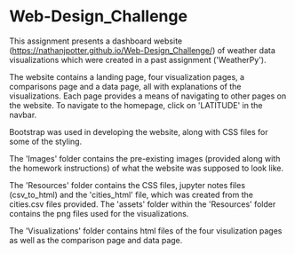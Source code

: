# Web-Design_Challenge

This assignment presents a dashboard website (https://nathanjpotter.github.io/Web-Design_Challenge/) of weather data visualizations which were created in a past assignment ('WeatherPy').

The website contains a landing page, four visualization pages, a comparisons page and a data page, all with explanations of the visualizations. Each page provides a means of navigating to other pages on the website. To navigate to the homepage, click on 'LATITUDE' in the navbar.

Bootstrap was used in developing the website, along with CSS files for some of the styling.

The 'Images' folder contains the pre-existing images (provided along with the homework instructions) of what the website was supposed to look like.

The 'Resources' folder contains the CSS files, jupyter notes files (csv_to_html) and the 'cities_html' file, which was created from the cities.csv files provided. The 'assets' folder within the 'Resources' folder contains the png files used for the visualizations. 

The 'Visualizations' folder contains html files of the four visulization pages as well as the comparison page and data page.